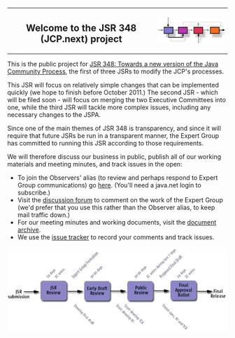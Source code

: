 <table width="100%" border="0" cellspacing="0" cellpadding="0">
<tr>
<th><h2>Welcome to the JSR 348 (JCP.next) project</h2></th>
<th><img src="./images/JCP-process-tiny.jpg" alt="Java Community Process" /> </th>
</tr>
</table>

This is the public project for [JSR 348: Towards a new version of the Java Community Process](http://jcp.org/en/jsr/detail?id=348), 
the first of three JSRs to modify the JCP's processes. 

This JSR will focus on relatively simple changes that can be implemented quickly (we hope to finish before October 2011.) 
The second JSR - which will be filed soon - will focus on merging the two Executive Committees into one,
while the third JSR will tackle more complex issues, including any necessary changes to the JSPA.

Since one of the main themes of JSR 348 is transparency, and since it will require that future JSRs be run in a transparent manner, 
the Expert Group has committed to running this JSR according to those requirements.

We will therefore discuss our business in public, publish all of our working materials and meeting minutes, and track issues in the open:

* To join the Observers' alias (to review and perhaps respond to Expert Group communications) go <a href="http://java.net/projects/jsr348/lists">here</a>. (You'll need a java.net login to subscribe.)
* Visit the <a href="http://java.net/projects/jsr348/forums/General">discussion forum</a> to comment on the work of the Expert Group (we'd prefer that you use this rather than the Observer alias, to keep mail traffic down.)
* For our meeting minutes and working documents, visit the <a href="https://github.com/jcp-org/jsr348/wiki/Document-Index">document archive</a>.
* We use the <a href="https://github.com/jcp-org/jsr348/issues">issue tracker</a> to record your comments and track issues.

![Java Community Process](./images/JSR-lifecycle.jpg)

